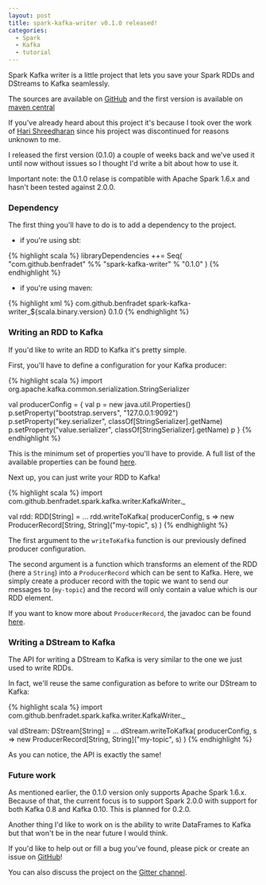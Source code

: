 ```yaml
---
layout: post
title: spark-kafka-writer v0.1.0 released!
categories:
  - Spark
  - Kafka
  - tutorial
---
```


Spark Kafka writer is a little project that lets you save your Spark RDDs and
DStreams to Kafka seamlessly.

The sources are available on
[GitHub](https://github.com/BenFradet/spark-kafka-writer) and the first version
is available on [maven central](
http://search.maven.org/#search%7Cga%7C1%7Ca%3Aspark-kafka-writer_*)

If you've already heard about this project it's because I took over the work of
[Hari Shreedharan](https://github.com/harishreedharan) since his project
was discontinued for reasons unknown to me.

I released the first version (0.1.0) a couple of weeks back and we've used it
until now without issues so I thought I'd write a bit about how to use it.

Important note: the 0.1.0 relase is compatible with Apache Spark 1.6.x and
hasn't been tested against 2.0.0.

### Dependency

The first thing you'll have to do is to add a dependency to the project.

- if you're using sbt:

{% highlight scala %}
libraryDependencies ++= Seq(
  "com.github.benfradet" %% "spark-kafka-writer" % "0.1.0"
)
{% endhighlight %}

- if you're using maven:

{% highlight xml %}
<dependencies>
    <dependency>
        <groupId>com.github.benfradet</groupId>
        <artifactId>spark-kafka-writer_${scala.binary.version}</artifactId>
        <version>0.1.0</version>
    </dependency>
</dependencies>
{% endhighlight %}

### Writing an RDD to Kafka

If you'd like to write an RDD to Kafka it's pretty simple.

First, you'll have to define a configuration for your Kafka producer:

{% highlight scala %}
import org.apache.kafka.common.serialization.StringSerializer

val producerConfig = {
  val p = new java.util.Properties()
  p.setProperty("bootstrap.servers", "127.0.0.1:9092")
  p.setProperty("key.serializer", classOf[StringSerializer].getName)
  p.setProperty("value.serializer", classOf[StringSerializer].getName)
  p
}
{% endhighlight %}

This is the minimum set of properties you'll have to provide. A full list of
the available properties can be found [here](
http://kafka.apache.org/documentation.html#producerconfigs).

Next up, you can just write your RDD to Kafka!

{% highlight scala %}
import com.github.benfradet.spark.kafka.writer.KafkaWriter._

val rdd: RDD[String] = ...
rdd.writeToKafka(
  producerConfig,
  s => new ProducerRecord[String, String]("my-topic", s)
)
{% endhighlight %}

The first argument to the `writeToKafka` function is our previously defined
producer configuration.

The second argument is a function which transforms an element of the RDD (here
a `String`) into a `ProducerRecord` which can be sent to Kafka. Here, we
simply create a producer record with the topic we want to send our messages to
(`my-topic`) and the record will only contain a value which is our RDD element.

If you want to know more about `ProducerRecord`, the javadoc can be found
[here](http://kafka.apache.org/0100/javadoc/index.html?org/apache/kafka/clients/producer/ProducerRecord.html).

### Writing a DStream to Kafka

The API for writing a DStream to Kafka is very similar to the one we just used
to write RDDs.

In fact, we'll reuse the same configuration as before to write our DStream to
Kafka:

{% highlight scala %}
import com.github.benfradet.spark.kafka.writer.KafkaWriter._

val dStream: DStream[String] = ...
dStream.writeToKafka(
  producerConfig,
  s => new ProducerRecord[String, String]("my-topic", s)
)
{% endhighlight %}

As you can notice, the API is exactly the same!

### Future work

As mentioned earlier, the 0.1.0 version only supports Apache Spark 1.6.x.
Because of that, the current focus is to support Spark 2.0.0 with support for
both Kafka 0.8 and Kafka 0.10. This is planned for 0.2.0.

Another thing I'd like to work on is the ability to write DataFrames to Kafka
but that won't be in the near future I would think.

If you'd like to help out or fill a bug you've found, please pick or create an
issue on [GitHub](https://github.com/benfradet/spark-kafka-writer/issues)!

You can also discuss the project on the
[Gitter channel](https://gitter.im/BenFradet/spark-kafka-writer).
